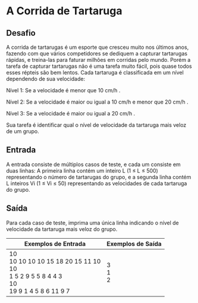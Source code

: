 # A Corrida de Tartaruga
## Desafio
A corrida de tartarugas é um esporte que cresceu muito nos últimos anos, fazendo com que vários competidores se dediquem a capturar tartarugas rápidas, e treina-las para faturar milhões em corridas pelo mundo. Porém a tarefa de capturar tartarugas não é uma tarefa muito fácil, pois quase todos esses répteis são bem lentos. Cada tartaruga é classificada em um nível dependendo de sua velocidade:


Nível 1: Se a velocidade é menor que 10 cm/h .

Nível 2: Se a velocidade é maior ou igual a 10 cm/h e menor que 20 cm/h .

Nível 3: Se a velocidade é maior ou igual a 20 cm/h .

Sua tarefa é identificar qual o nível de velocidade da tartaruga mais veloz de um grupo.

## Entrada
A entrada consiste de múltiplos casos de teste, e cada um consiste em duas linhas: A primeira linha contém um inteiro L (1 ≤ L ≤ 500) representando o número de tartarugas do grupo, e a segunda linha contém L inteiros Vi (1 ≤ Vi ≤ 50) representando as velocidades de cada tartaruga do grupo.

## Saída
Para cada caso de teste, imprima uma única linha indicando o nível de velocidade da tartaruga mais veloz do grupo.

| Exemplos de Entrada  | Exemplos de Saída  | 
|---|---|
| 10 <br> 10 10 10 10 15 18 20 15 11 10 <br> 10 <br> 1 5 2 9 5 5 8 4 4 3 <br> 10 <br> 19 9 1 4 5 8 6 11 9 7 | 3 <br> 1 <br> 2 |